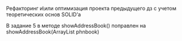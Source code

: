 Рефакторинг и\или оптимизация проекта предыдущего дз с учетом теоретических основ SOLID’а

В задание 5 в методе showAddressBook() поправлен на showAddressBook(ArrayList phnbook)